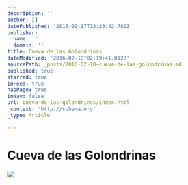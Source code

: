 ```yaml
---
description: ''
author: []
datePublished: '2016-02-17T13:23:42.780Z'
publisher:
  name: ''
  domain: ''
title: Cueva de las Golondrinas
dateModified: '2016-02-10T02:19:41.012Z'
sourcePath: _posts/2016-02-10-cueva-de-las-golondrinas.md
published: true
starred: true
inFeed: true
hasPage: true
inNav: false
url: cueva-de-las-golondrinas/index.html
_context: 'http://schema.org'
_type: Article

---
```

# Cueva de las Golondrinas
![](https://the-grid-user-content.s3-us-west-2.amazonaws.com/7aa9019a-979b-43e0-86b9-ceff314a5794.png)